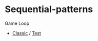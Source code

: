 Sequential-patterns
==================
Game Loop

* [Classic](https://github.com/victorakamon/sequential-patterns/tree/master/src/gameloop/classic) / [Test](https://github.com/victorakamon/sequential-patterns/tree/master/test/gameloop/classic)
